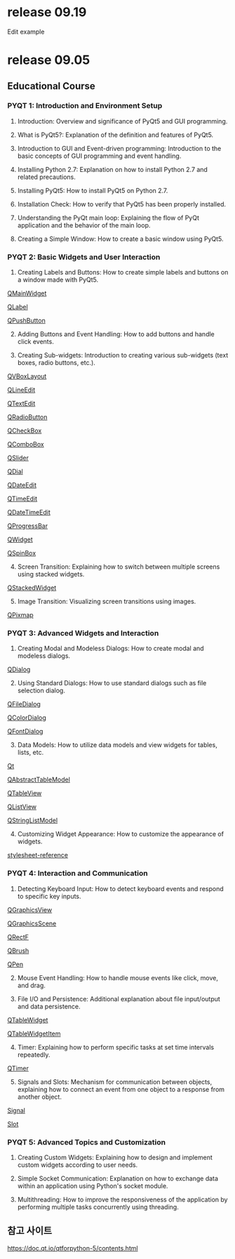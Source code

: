# release 09.19

Edit example

# release 09.05

Educational Course
------------------

### PYQT 1: Introduction and Environment Setup

1. Introduction: Overview and significance of PyQt5 and GUI programming.

2. What is PyQt5?: Explanation of the definition and features of PyQt5.

3. Introduction to GUI and Event-driven programming: Introduction to the basic concepts of GUI programming and event handling.

4. Installing Python 2.7: Explanation on how to install Python 2.7 and related precautions.

5. Installing PyQt5: How to install PyQt5 on Python 2.7.

6. Installation Check: How to verify that PyQt5 has been properly installed.

7. Understanding the PyQt main loop: Explaining the flow of PyQt application and the behavior of the main loop.

8. Creating a Simple Window: How to create a basic window using PyQt5.

### PYQT 2: Basic Widgets and User Interaction

1. Creating Labels and Buttons: How to create simple labels and buttons on a window made with PyQt5.

[QMainWidget](https://doc.qt.io/qtforpython-5/PySide2/QtWidgets/QMainWindow.html#qmainwindow)

[QLabel](https://doc.qt.io/qtforpython-5/PySide2/QtWidgets/QLabel.html#qlabel)

[QPushButton](https://doc.qt.io/qtforpython-5/PySide2/QtWidgets/QPushButton.html#qpushbutton)

2. Adding Buttons and Event Handling: How to add buttons and handle click events.

3. Creating Sub-widgets: Introduction to creating various sub-widgets (text boxes, radio buttons, etc.).

[QVBoxLayout](https://doc.qt.io/qtforpython-5/PySide2/QtWidgets/QVBoxLayout.html#qvboxlayout)

[QLineEdit](https://doc.qt.io/qtforpython-5/PySide2/QtWidgets/QLineEdit.html#qlineedit)

[QTextEdit](https://doc.qt.io/qtforpython-5/PySide2/QtWidgets/QTextEdit.html#qtextedit)

[QRadioButton](https://doc.qt.io/qtforpython-5/PySide2/QtWidgets/QRadioButton.html#qradiobutton)

[QCheckBox](https://doc.qt.io/qtforpython-5/PySide2/QtWidgets/QCheckBox.html#qcheckbox)

[QComboBox](https://doc.qt.io/qtforpython-5/PySide2/QtWidgets/QComboBox.html#qcombobox)

[QSlider](https://doc.qt.io/qtforpython-5/PySide2/QtWidgets/QSlider.html#qslider)

[QDial](https://doc.qt.io/qtforpython-5/PySide2/QtWidgets/QDial.html#qdial)

[QDateEdit](https://doc.qt.io/qtforpython-5/PySide2/QtWidgets/QDateEdit.html#qdateedit)

[QTimeEdit](https://doc.qt.io/qtforpython-5/PySide2/QtWidgets/QTimeEdit.html#qtimeedit)

[QDateTimeEdit](https://doc.qt.io/qtforpython-5/PySide2/QtWidgets/QDateTimeEdit.html#qdatetimeedit)

[QProgressBar](https://doc.qt.io/qtforpython-5/PySide2/QtWidgets/QProgressBar.html#qprogressbar)

[QWidget](https://doc.qt.io/qtforpython-5/PySide2/QtWidgets/QWidget.html#qwidget)

[QSpinBox](https://doc.qt.io/qtforpython-5/PySide2/QtWidgets/QSpinBox.html#qspinbox)

4. Screen Transition: Explaining how to switch between multiple screens using stacked widgets.

[QStackedWidget](https://doc.qt.io/qtforpython-5/PySide2/QtWidgets/QStackedWidget.html#qstackedwidget)


5. Image Transition: Visualizing screen transitions using images.

[QPixmap](https://doc.qt.io/qtforpython-5/PySide2/QtGui/QPixmap.html#qpixmap)

### PYQT 3: Advanced Widgets and Interaction

1. Creating Modal and Modeless Dialogs: How to create modal and modeless dialogs.

[QDialog](https://doc.qt.io/qtforpython-5/PySide2/QtWidgets/QDialog.html#qdialog)

2. Using Standard Dialogs: How to use standard dialogs such as file selection dialog.

[QFileDialog](https://doc.qt.io/qtforpython-5/PySide2/QtWidgets/QFileDialog.html#qfiledialog)

[QColorDialog](https://doc.qt.io/qtforpython-5/PySide2/QtWidgets/QColorDialog.html#qcolordialog)

[QFontDialog](https://doc.qt.io/qtforpython-5/PySide2/QtWidgets/QFontDialog.html#qfontdialog)

3. Data Models: How to utilize data models and view widgets for tables, lists, etc.

[Qt](https://doc.qt.io/qtforpython-5/PySide2/QtCore/Qt.html#qt)

[QAbstractTableModel](https://doc.qt.io/qtforpython-5/PySide2/QtCore/QAbstractTableModel.html#qabstracttablemodel)

[QTableView](https://doc.qt.io/qtforpython-5/PySide2/QtWidgets/QTableView.html#qtableview)

[QListView](https://doc.qt.io/qtforpython-5/PySide2/QtWidgets/QListView.html#qlistview)

[QStringListModel](https://doc.qt.io/qtforpython-5/PySide2/QtCore/QStringListModel.html#qstringlistmodel)

4. Customizing Widget Appearance: How to customize the appearance of widgets.

[stylesheet-reference](https://doc.qt.io/qtforpython-5/overviews/stylesheet-reference.html#qt-style-sheets-reference)

### PYQT 4: Interaction and Communication

1. Detecting Keyboard Input: How to detect keyboard events and respond to specific key inputs.

[QGraphicsView](https://doc.qt.io/qtforpython-5/PySide2/QtWidgets/QGraphicsView.html#qgraphicsview)

[QGraphicsScene](https://doc.qt.io/qtforpython-5/PySide2/QtWidgets/QGraphicsScene.html#qgraphicsscene)

[QRectF](https://doc.qt.io/qtforpython-5/PySide2/QtCore/QRectF.html#qrectf)

[QBrush](https://doc.qt.io/qtforpython-5/PySide2/QtGui/QBrush.html#qbrush)

[QPen](https://doc.qt.io/qtforpython-5/PySide2/QtGui/QPen.html#qpen)

2. Mouse Event Handling: How to handle mouse events like click, move, and drag.

3. File I/O and Persistence: Additional explanation about file input/output and data persistence.

[QTableWidget](https://doc.qt.io/qtforpython-5/PySide2/QtWidgets/QTableWidget.html#qtablewidget)

[QTableWidgetItem](https://doc.qt.io/qtforpython-5/PySide2/QtWidgets/QTableWidgetItem.html#qtablewidgetitem)

4. Timer: Explaining how to perform specific tasks at set time intervals repeatedly.

[QTimer](https://doc.qt.io/qtforpython-5/PySide2/QtCore/QTimer.html#qtimer)

5. Signals and Slots: Mechanism for communication between objects, explaining how to connect an event from one object to a response from another object.

[Signal](https://doc.qt.io/qtforpython-5/PySide2/QtCore/Signal.html)

[Slot](https://doc.qt.io/qtforpython-5/PySide2/QtCore/Slot.html)

### PYQT 5: Advanced Topics and Customization

1. Creating Custom Widgets: Explaining how to design and implement custom widgets according to user needs.

2. Simple Socket Communication: Explanation on how to exchange data within an application using Python's socket module.

3. Multithreading: How to improve the responsiveness of the application by performing multiple tasks concurrently using threading.

참고 사이트
-----------
https://doc.qt.io/qtforpython-5/contents.html